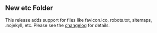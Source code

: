 <!--
template: articlepage
title: Trio v0.0.4 | Trio Blog
appendToTarget: true
category: releases
tag: v0.0.4
articleTitle: Trio v0.0.4
activeHeaderItem: 3
-->
## New etc Folder

This release adds support for files like favicon.ico, robots.txt, sitemaps, .nojekyll, etc. Please see the <a target="_blank" href="https://github.com/4awpawz/trio/tree/master#v004">changelog</a> for details.
<!-- end -->